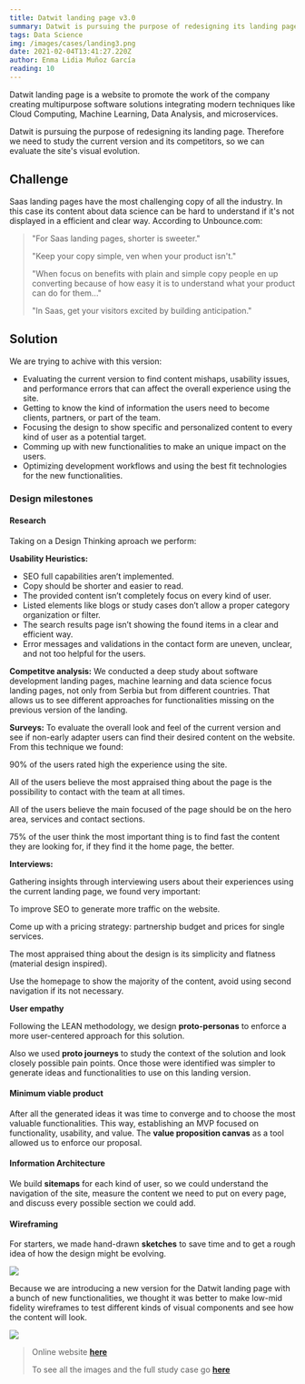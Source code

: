 ```yaml
---
title: Datwit landing page v3.0
summary: Datwit is pursuing the purpose of redesigning its landing page. Therefore we need to study the current version and its competitors, so we can evaluate the site's visual evolution.
tags: Data Science
img: /images/cases/landing3.png
date: 2021-02-04T13:41:27.220Z
author: Enma Lidia Muñoz García 
reading: 10
---
```


Datwit landing page is a website to promote the work of the company creating multipurpose software solutions integrating modern techniques like Cloud Computing, Machine Learning, Data Analysis, and microservices. 

Datwit is pursuing the purpose of redesigning its landing page. Therefore we need to study the current version and its competitors, so we can evaluate the site's visual evolution.

<!--more-->

## Challenge

Saas landing pages have the most challenging copy of all the industry. In this case its content about data science can be hard to understand if it's not displayed in a efficient and clear way.
According to Unbounce.com:

> "For Saas landing pages, shorter is sweeter."
> 
> "Keep your copy simple, ven when your product isn't."
> 
> "When focus on benefits with plain and simple copy people en up converting because of how easy it is to understand what your product can do for them..."
> 
> "In Saas, get your visitors excited by building anticipation."

## Solution

We are trying to achive with this version: 

* Evaluating the current version to find content mishaps, usability issues, and performance errors that can affect the overall experience using the site.
* Getting to know the kind of information the users need to become clients, partners, or part of the team.
* Focusing the design to show specific and personalized content to every kind of user as a potential target.
* Comming up with new functionalities to make an unique impact on the users.
* Optimizing development workflows and using the best fit technologies for the new functionalities.

### Design milestones

#### **Research**

Taking on a Design Thinking aproach we perform:

**Usability Heuristics:**

* SEO full capabilities aren’t implemented.
* Copy should be shorter and easier to read.
* The provided content isn’t completely focus on every kind of user.
* Listed elements like blogs or study cases don’t allow a proper category organization or filter.
* The search results page isn’t showing the found items in a clear and efficient way.
* Error messages and validations in the contact form are uneven, unclear, and not too helpful for the users.

**Competitve analysis:**
We conducted a deep study about software development landing pages, machine learning and data science focus landing pages, not only from Serbia but from different countries. That allows us to see different approaches for functionalities missing on the previous version of the landing.

**Surveys:**
To evaluate the overall look and feel of the current version and see if non-early adapter users can find their desired content on the website. From this technique we found:

90% of the users rated high the experience using the site.

All of the users believe the most appraised thing about the page is the possibility to contact with the team at all times.

All of the users believe the main focused of the page should be on the hero area, services and contact sections. 

75% of the user think the most important thing is to find fast the content they are looking for, if they find it the home page, the better.

**Interviews:**

Gathering insights through interviewing users about their experiences using the current landing page, we found very important: 

To improve SEO to generate more traffic on the website.

Come up with a pricing strategy: partnership budget and prices for single services.

The most appraised thing about the design is its simplicity and flatness (material design inspired).

Use the homepage to show the majority of the content, avoid using second navigation if its not necessary.

**User empathy**

Following the LEAN methodology, we design **proto-personas** to enforce a more user-centered approach for this solution.

Also we used **proto journeys** to study the context of the solution and look closely possible pain points. Once those were identified was simpler to generate ideas and functionalities to use on this landing version.

#### **Minimum viable product**

After all the generated ideas it was time to converge and to choose the most valuable functionalities. This way, establishing an MVP focused on functionality, usability, and value. The **value proposition canvas** as a tool allowed us to enforce our proposal.

#### **Information Architecture**

We build **sitemaps** for each kind of user, so we could understand the navigation of the site, measure the content we need to put on every page, and discuss every possible section we could add.

#### **Wireframing**

For starters, we made hand-drawn **sketches** to save time and to get a rough idea of how the design might be evolving.

<img src="/images/cases/sketches-all.png"/>

Because we are introducing a new version for the Datwit landing page with a bunch of new functionalities, we thought it was better to make low-mid fidelity wireframes to test different kinds of visual components and see how the content will look.

<img src="/images/cases/low-wiref.png"/>

> Online website [**here**](https://www.datwit.com)
> 
> To see all the images and the full study case go [**here**](https://www.notion.so/Datwit-landing-page-v3-0-af0782fef7834b92bdbfbd666170762d)